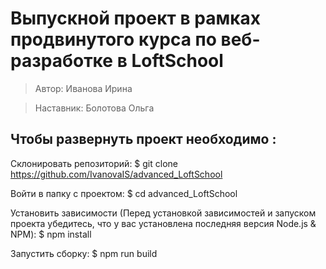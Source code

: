 # Выпускной проект в рамках продвинутого курса по веб-разработке в    LoftSchool 
>Автор: Иванова Ирина

>Наставник: Болотова Ольга

## Чтобы развернуть проект необходимо :

Склонировать репозиторий: 
$ git clone https://github.com/IvanovaIS/advanced_LoftSchool

Войти в папку с проектом:
$ cd advanced_LoftSchool

Установить зависимости (Перед установкой зависимостей и запуском проекта убедитесь, что у вас установлена последняя версия Node.js & NPM):
$ npm install

Запустить сборку:
$ npm run build
